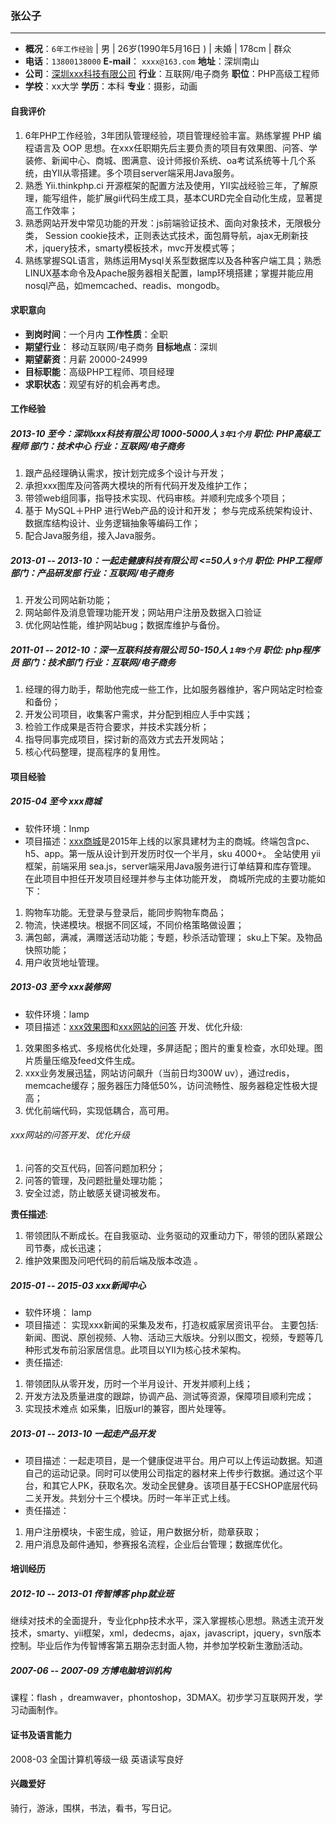 ### 张公子
-----
-  **概况**：`6年工作经验` | 男 | 26岁(1990年5月16日 )  | 未婚 | 178cm | 群众
-  **电话**：`13800138000`  **E-mail**： `xxxx@163.com` **地址**：深圳南山
- **公司**：[深圳xxx科技有限公司](http://www.xxx.com)     **行业**：互联网/电子商务 **职位**：PHP高级工程师
- **学校**：xx大学  **学历**：本科 **专业**：摄影，动画

#### 自我评价
1. 6年PHP工作经验，3年团队管理经验，项目管理经验丰富。熟练掌握 PHP 编程语言及 OOP 思想。在xxx任职期先后主要负责的项目有效果图、问答、学装修、新闻中心、商城、图满意、设计师报价系统、oa考试系统等十几个系统，由YII从零搭建。多个项目server端采用Java服务。
2. 熟悉 Yii.thinkphp.ci 开源框架的配置方法及使用，YII实战经验三年，了解原理，能写组件，能扩展gii代码生成工具，基本CURD完全自动化生成，显著提高工作效率；
3. 熟悉网站开发中常见功能的开发：js前端验证技术、面向对象技术，无限极分类， Session cookie技术，正则表达式技术，面包屑导航，ajax无刷新技术，jquery技术，smarty模板技术，mvc开发模式等；
4. 熟练掌握SQL语言，熟练运用Mysql关系型数据库以及各种客户端工具；熟悉LINUX基本命令及Apache服务器相关配置，lamp环境搭建；掌握并能应用nosql产品，如memcached、readis、mongodb。

#### 求职意向
- **到岗时间**：一个月内                **工作性质**：全职
- **期望行业**： 移动互联网/电子商务 **目标地点**：深圳
- **期望薪资**：月薪 20000-24999
- **目标职能**：高级PHP工程师、项目经理
- **求职状态**：观望有好的机会再考虑。

#### 工作经验
##### 2013-10 至今：深圳xxx科技有限公司 1000-5000人 `3年1个月` 职位: PHP高级工程师 部门：技术中心 行业：互联网/电子商务
1. 跟产品经理确认需求，按计划完成多个设计与开发；
2. 承担xxx图库及问答两大模块的所有代码开发及维护工作；
3. 带领web组同事，指导技术实现、代码审核。并顺利完成多个项目；
4. 基于 MySQL＋PHP 进行Web产品的设计和开发； 参与完成系统架构设计、数据库结构设计、业务逻辑抽象等编码工作；
6. 配合Java服务组，接入Java服务。

##### 2013-01 -- 2013-10：一起走健康科技有限公司 <=50人 `9个月` 职位: PHP工程师 部门：产品研发部 行业：互联网/电子商务
1. 开发公司网站新功能；
2. 网站邮件及消息管理功能开发；网站用户注册及数据入口验证
3. 优化网站性能，维护网站bug；数据库维护与备份。

##### 2011-01 -- 2012-10：深一互联科技有限公司 50-150人 `1年9个月` 职位: php程序员 部门：技术部门 行业：互联网/电子商务
1. 经理的得力助手，帮助他完成一些工作，比如服务器维护，客户网站定时检查和备份；
2. 开发公司项目，收集客户需求，并分配到相应人手中实践；
3. 检验工作成果是否符合要求，并技术实践分析；
4. 指导同事完成项目，探讨新的高效方式去开发网站；
5. 核心代码整理，提高程序的复用性。

#### 项目经验
##### 2015-04 至今 xxx商城
- 软件环境：lnmp
- 项目描述：[xxx商城](http://mall.xxx.com)是2015年上线的以家具建材为主的商城。终端包含pc、h5、app。第一版从设计到开发历时仅一个半月，sku 4000+。 全站使用 yii 框架，前端采用 sea.js，server端采用Java服务进行订单结算和库存管理。
在此项目中担任开发项目经理并参与主体功能开发， 商城所完成的主要功能如下：
1. 购物车功能。无登录与登录后，能同步购物车商品；
2. 物流，快递模块。根据不同区域，不同价格策略做设置；
3. 满包邮，满减，满赠送活动功能；专题，秒杀活动管理； sku上下架。及物品快照功能；
4. 用户收货地址管理。

##### 2013-03 至今 xxx装修网
- 软件环境：lamp
- 项目描述：[xxx效果图](http://tu.xxx.com)和[xxx网站的问答](http://www.xxx.com/ask/) 开发、优化升级:
1. 效果图多格式、多规格优化处理，多屏适配；图片的重复检查，水印处理。图片质量压缩及feed文件生成。
2. xxx业务发展迅猛，网站访问飙升（当前日均300W uv），通过redis，memcache缓存；服务器压力降低50%，访问流畅性、服务器稳定性极大提高；
3. 优化前端代码，实现低耦合，高可用。

###### xxx网站的问答开发、优化升级
1. 问答的交互代码，回答问题加积分；
2. 问答的管理，及问题批量处理功能；
3. 安全过滤，防止敏感关键词被发布。

**责任描述**:
1. 带领团队不断成长。在自我驱动、业务驱动的双重动力下，带领的团队紧跟公司节奏，成长迅速；
2. 维护效果图及问吧代码的前后端及版本改造 。

##### 2015-01 -- 2015-03  xxx新闻中心
- 软件环境： lamp
- 项目描述： 实现xxx新闻的采集及发布，打造权威家居资讯平台。
主要包括:新闻、图说、原创视频、人物、活动三大版块。分别以图文，视频，专题等几种形式发布前沿家居信息。此项目以YII为核心技术架构。
- 责任描述:
1. 带领团队从零开发，历时一个半月设计、开发并顺利上线；
2. 开发方法及质量进度的跟踪，协调产品、测试等资源，保障项目顺利完成；
3. 实现技术难点 如采集，旧版url的兼容，图片处理等。

##### 2013-01 -- 2013-10  一起走产品开发
- 项目描述：一起走项目，是一个健康促进平台。用户可以上传运动数据。知道自己的运动记录。同时可以使用公司指定的器材来上传步行数据。通过这个平台，和其它人PK，获取名次。发动全民健身。该项目基于ECSHOP底层代码二关开发。共划分十三个模块。历时一年半正式上线。
- 责任描述：
1. 用户注册模块，卡密生成，验证，用户数据分析，勋章获取；
2. 用户消息及邮件通知，参赛报名流程，企业后台管理；数据库优化。

#### 培训经历
##### 2012-10 -- 2013-01   传智博客    php就业班
继续对技术的全面提升，专业化php技术水平，深入掌握核心思想。熟透主流开发技术，smarty、yii框架，xml，dedecms，ajax，javascript，jquery，svn版本控制。毕业后作为传智博客第五期杂志封面人物，并参加学校新生激励活动。

##### 2007-06 -- 2007-09    方博电脑培训机构
课程：flash ，dreamwaver，phontoshop，3DMAX。初步学习互联网开发，学习动画制作。

#### 证书及语言能力
2008-03 全国计算机等级一级
英语读写良好

#### 兴趣爱好
骑行，游泳，围棋，书法，看书，写日记。